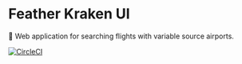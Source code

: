 # Feather Kraken UI

:octopus: Web application for searching flights with variable source airports.

[![CircleCI](https://circleci.com/gh/ingokuba/featherkraken-ui.svg?style=svg)](https://circleci.com/gh/ingokuba/featherkraken-ui)